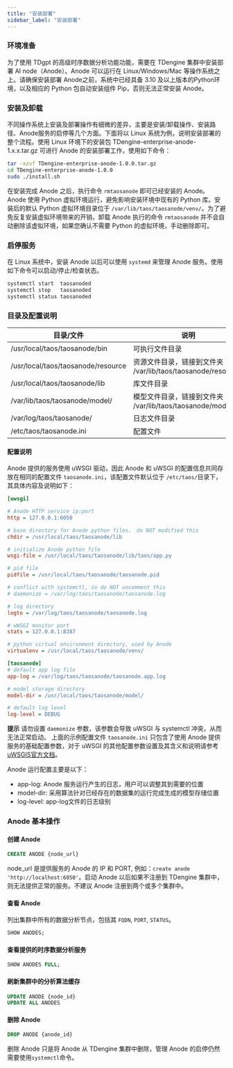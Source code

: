 ```yaml
---
title: "安装部署"
sidebar_label: "安装部署"
---
```


### 环境准备
为了使用 TDgpt 的高级时序数据分析功能功能，需要在 TDengine 集群中安装部署 AI node（Anode）。Anode 可以运行在 Linux/Windows/Mac 等操作系统之上。请确保安装部署 Anode之前，系统中已经具备 3.10 及以上版本的Python环境，以及相应的 Python 包自动安装组件 Pip，否则无法正常安装 Anode。

### 安装及卸载
不同操作系统上安装及部署操作有细微的差异，主要是安装/卸载操作、安装路径、Anode服务的启停等几个方面。下面将以 Linux 系统为例，说明安装部署的整个流程。使用 Linux 环境下的安装包 TDengine-enterprise-anode-1.x.x.tar.gz 可进行 Anode 的安装部署工作，使用如下命令：

```bash
tar -xzvf TDengine-enterprise-anode-1.0.0.tar.gz
cd TDengine-enterprise-anode-1.0.0
sudo ./install.sh
```

在安装完成 Anode 之后，执行命令 `rmtaosanode` 即可已经安装的 Anode。
Anode 使用 Python 虚拟环境运行，避免影响安装环境中现有的 Python 库。安装后的默认 Python 虚拟环境目录位于 `/var/lib/taos/taosanode/venv/`。为了避免反复安装虚拟环境带来的开销，卸载 Anode 执行的命令 `rmtaosanode` 并不会自动删除该虚拟环境，如果您确认不需要 Python 的虚拟环境，手动删除即可。

### 启停服务
在 Linux 系统中，安装 Anode 以后可以使用 `systemd` 来管理 Anode 服务。使用如下命令可以启动/停止/检查状态。

```bash
systemctl start  taosanoded
systemctl stop   taosanoded
systemctl status taosanoded
```

### 目录及配置说明
|目录/文件|说明|
|---------------|------|
|/usr/local/taos/taosanode/bin|可执行文件目录|
|/usr/local/taos/taosanode/resource|资源文件目录，链接到文件夹 /var/lib/taos/taosanode/resource/|
|/usr/local/taos/taosanode/lib|库文件目录|
|/var/lib/taos/taosanode/model/|模型文件目录，链接到文件夹 /var/lib/taos/taosanode/model|
|/var/log/taos/taosanode/|日志文件目录|
|/etc/taos/taosanode.ini|配置文件|

#### 配置说明

Anode 提供的服务使用 uWSGI 驱动，因此 Anode 和 uWSGI 的配置信息共同存放在相同的配置文件 `taosanode.ini`，该配置文件默认位于 `/etc/taos/`目录下，其具体内容及说明如下：

```ini
[uwsgi]

# Anode HTTP service ip:port
http = 127.0.0.1:6050

# base directory for Anode python files， do NOT modified this
chdir = /usr/local/taos/taosanode/lib

# initialize Anode python file
wsgi-file = /usr/local/taos/taosanode/lib/taos/app.py

# pid file
pidfile = /usr/local/taos/taosanode/taosanode.pid

# conflict with systemctl, so do NOT uncomment this
# daemonize = /var/log/taos/taosanode/taosanode.log

# log directory
logto = /var/log/taos/taosanode/taosanode.log

# wWSGI monitor port
stats = 127.0.0.1:8387

# python virtual environment directory, used by Anode
virtualenv = /usr/local/taos/taosanode/venv/

[taosanode]
# default app log file
app-log = /var/log/taos/taosanode/taosanode.app.log

# model storage directory
model-dir = /usr/local/taos/taosanode/model/

# default log level
log-level = DEBUG

```

**提示**
请勿设置 `daemonize` 参数，该参数会导致 uWSGI 与 systemctl 冲突，从而无法正常启动。
上面的示例配置文件 `taosanode.ini` 只包含了使用 Anode 提供服务的基础配置参数，对于 uWSGI 的其他配置参数设置及其含义和说明请参考 [uWSGIS官方文档](https://uwsgi-docs-zh.readthedocs.io/zh-cn/latest/Options.html)。

Anode 运行配置主要是以下：
- app-log: Anode 服务运行产生的日志，用户可以调整其到需要的位置
- model-dir: 采用算法针对已经存在的数据集的运行完成生成的模型存储位置
- log-level: app-log文件的日志级别


### Anode 基本操作
#### 创建 Anode
```sql 
CREATE ANODE {node_url}
```
node_url 是提供服务的 Anode 的 IP 和 PORT, 例如：`create anode 'http://localhost:6050'`。启动 Anode 以后如果不注册到 TDengine 集群中，则无法提供正常的服务。不建议 Anode 注册到两个或多个集群中。

#### 查看 Anode
列出集群中所有的数据分析节点，包括其 `FQDN`, `PORT`, `STATUS`。
```sql
SHOW ANODES;
```

#### 查看提供的时序数据分析服务

```SQL
SHOW ANODES FULL;
```

#### 刷新集群中的分析算法缓存
```SQL
UPDATE ANODE {node_id}
UPDATE ALL ANODES
```

#### 删除 Anode
```sql
DROP ANODE {anode_id}
```
删除 Anode 只是将 Anode 从 TDengine 集群中删除，管理 Anode 的启停仍然需要使用`systemctl`命令。
